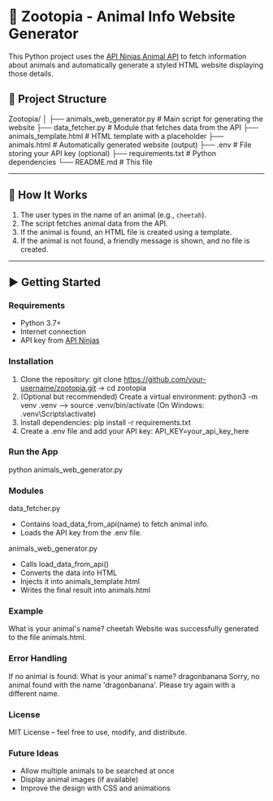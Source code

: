 # 🐾 Zootopia - Animal Info Website Generator

This Python project uses the [API Ninjas Animal API](https://api-ninjas.com/api/animals) to fetch information about animals and automatically generate a styled HTML website displaying those details.

## 📁 Project Structure

Zootopia/
│
├── animals_web_generator.py # Main script for generating the website
├── data_fetcher.py # Module that fetches data from the API
├── animals_template.html # HTML template with a placeholder
├── animals.html # Automatically generated website (output)
├── .env # File storing your API key (optional)
├── requirements.txt # Python dependencies
└── README.md # This file


---

## 🚀 How It Works

1. The user types in the name of an animal (e.g., `cheetah`).
2. The script fetches animal data from the API.
3. If the animal is found, an HTML file is created using a template.
4. If the animal is not found, a friendly message is shown, and no file is created.

---

## ▶️ Getting Started

### Requirements

- Python 3.7+
- Internet connection
- API key from [API Ninjas](https://api-ninjas.com/register)

### Installation
1. Clone the repository: git clone https://github.com/your-username/zootopia.git -> cd zootopia
2. (Optional but recommended) Create a virtual environment: python3 -m venv .venv --> source .venv/bin/activate (On Windows: .venv\Scripts\activate)
3. Install dependencies: pip install -r requirements.txt 
4. Create a .env file and add your API key:
   API_KEY=your_api_key_here

### Run the App
python animals_web_generator.py

### Modules
data_fetcher.py
- Contains load_data_from_api(name) to fetch animal info.
- Loads the API key from the .env file.

animals_web_generator.py
- Calls load_data_from_api()
- Converts the data into HTML 
- Injects it into animals_template.html 
- Writes the final result into animals.html

### Example
What is your animal's name? cheetah
Website was successfully generated to the file animals.html.

### Error Handling
If no animal is found:
What is your animal's name? dragonbanana
Sorry, no animal found with the name 'dragonbanana'. Please try again with a different name.

### License
MIT License – feel free to use, modify, and distribute.

### Future Ideas
- Allow multiple animals to be searched at once
- Display animal images (if available)
- Improve the design with CSS and animations
